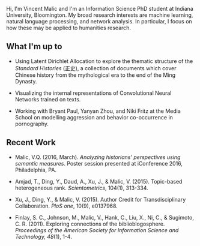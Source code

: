<!-- 
.. title: About
.. slug: index
.. date: 2016-03-30 16:50:12 UTC
.. tags: 
.. category: 
.. link: 
.. description: 
.. type: text
-->

Hi, I'm Vincent Malic and I'm an Information Science PhD student at Indiana University, Bloomington. My broad research interests are machine learning, natural language processing, and network analysis. In particular, I focus on how these may be applied to humanities research. 

## What I'm up to

* Using Latent Dirichlet Allocation to explore the thematic structure of the _Standard Histories_ (正史), a collection of documents which cover Chinese history from the mythological era to the end of the Ming Dynasty.

* Visualizing the internal representations of Convolutional Neural Networks trained on texts.

* Working with Bryant Paul, Yanyan Zhou, and Niki Fritz at the Media School on modelling aggression and behavior co-occurrence in pornography. 

## Recent Work

* Malic, V.Q. (2016, March). _Analyzing historians' perspectives using semantic measures_. Poster session presented at iConference 2016, Philadelphia, PA.

* Amjad, T., Ding, Y., Daud, A., Xu, J., & Malic, V. (2015). Topic-based heterogeneous rank. _Scientometrics_, 104(1), 313-334.

* Xu, J., Ding, Y., & Malic, V. (2015). Author Credit for Transdisciplinary Collaboration. _PloS one_, 10(9), e0137968.

* Finlay, S. C., Johnson, M., Malic, V., Hank, C., Liu, X., Ni, C., & Sugimoto, C. R. (2011). Exploring connections of the biblioblogosphere. _Proceedings of the American Society for Information Science and Technology, 48_(1), 1-4.
